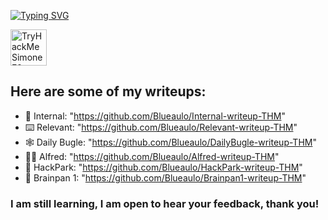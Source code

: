 <a href="https://git.io/typing-svg"><img src="https://readme-typing-svg.demolab.com?font=Hack&duration=3000&pause=500&random=false&width=435&lines=Hi%2C+I+am+Simone.;I+am+still+learning%2C;Open+to+hear+your+feedback!" alt="Typing SVG" /></a>

<a target="_blank" href="https://tryhackme.com/p/SimoneF9"><img height="58" title="TryHackMe Profile" alt="TryHackMe SimoneF9 Profile" src="https://tryhackme-badges.s3.amazonaws.com/SimoneF9.png"></a>

## Here are some of my writeups:
- 🌌 Internal: "https://github.com/Blueaulo/Internal-writeup-THM"
- ⌨️ Relevant: "https://github.com/Blueaulo/Relevant-writeup-THM"
- 🕸️ Daily Bugle: "https://github.com/Blueaulo/DailyBugle-writeup-THM"
- 🤵‍♂️ Alfred: "https://github.com/Blueaulo/Alfred-writeup-THM"
- 🤡 HackPark: "https://github.com/Blueaulo/HackPark-writeup-THM"
- 🤖 Brainpan 1: "https://github.com/Blueaulo/Brainpan1-writeup-THM"
### I am still learning, I am open to hear your feedback, thank you!

<!--
**Blueaulo/Blueaulo** is a ✨ _special_ ✨ repository because its `README.md` (this file) appears on your GitHub profile.

Here are some ideas to get you started:

- 🔭 I’m currently working on ...
- 🌱 I’m currently learning ...
- 👯 I’m looking to collaborate on ...
- 🤔 I’m looking for help with ...
- 💬 Ask me about ...
- 📫 How to reach me: ...
- 😄 Pronouns: ...
- ⚡ Fun fact: ...
-->

